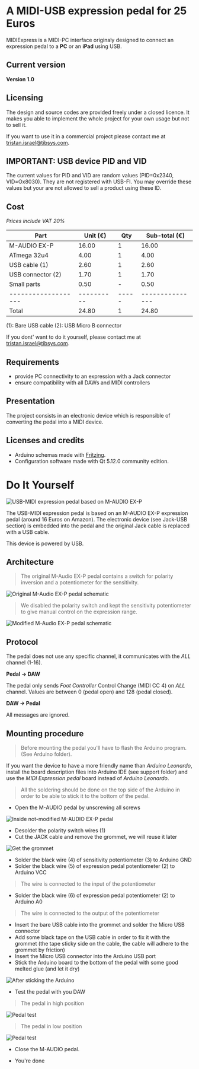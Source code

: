 # A MIDI-USB expression pedal for 25 Euros

MIDIExpress is a MIDI-PC interface originaly designed to connect an expression pedal to a **PC** or an **iPad** using USB.

## Current version

**Version 1.0**

## Licensing

The design and source codes are provided freely under a closed licence. It makes you able to implement the whole project for your own usage but not to sell it.

If you want to use it in a commercial project please contact me at tristan.israel@tibsys.com.

## IMPORTANT: USB device PID and VID

The current values for PID and VID are random values (PID=0x2340, VID=Ox8030). They are not registered with USB-FI. You may override these values but your are not allowed to sell a product using these ID.

## Cost

_Prices include VAT 20%_

| Part              | Unit (€) | Qty | Sub-total (€) |
|-------------------|----------|-----|---------------|
| M-AUDIO EX-P      | 16.00    | 1   | 16.00         |
| ATmega 32u4       | 4.00     | 1   | 4.00          |
| USB cable (1)     | 2.60     | 1   | 2.60          |
| USB connector (2) | 1.70     | 1   | 1.70          |
| Small parts       | 0.50     | -   | 0.50          |
|-------------------|----------|-----|---------------|
| Total             | 24.80    | 1   | 24.80         |

(1): Bare USB cable
(2): USB Micro B connector

If you dont' want to do it yourself, please contact me at tristan.israel@tibsys.com.

## Requirements

- provide PC connectivity to an expression with a Jack connector
- ensure compatibility with all DAWs and MIDI controllers

## Presentation

The project consists in an electronic device which is responsible of converting the pedal into a MIDI device. 

## Licenses and credits

- Arduino schemas made with [Fritzing](http://fritzing.org/).
- Configuration software made with Qt 5.12.0 community edition.

# Do It Yourself

![USB-MIDI expression pedal based on M-AUDIO EX-P](/documentation/images/maudio_exp.png)

The USB-MIDI expression pedal is based on an M-AUDIO EX-P expression pedal (around 16 Euros on Amazon). The electronic device (see Jack-USB section) is embedded into the pedal and the original Jack cable is replaced with a USB cable.

This device is powered by USB.

## Architecture

> The original M-Audio EX-P pedal contains a switch for polarity inversion and a potentiometer for the sensitivity.

![Original M-Audio EX-P pedal schematic](/documentation/images/maudio_exp_schematic.png)

> We disabled the polarity switch and kept the sensitivity potentiometer to give manual control on the expression range.

![Modified M-Audio EX-P pedal schematic](/documentation/images/USB-MIDI_schematics.png)

## Protocol

The pedal does not use any specific channel, it communicates with the *ALL* channel (1-16).

**Pedal -> DAW**

The pedal only sends *Foot Controller* Control Change (MIDI CC 4) on *ALL* channel. Values are between 0 (pedal open) and 128 (pedal closed).

**DAW -> Pedal**

All messages are ignored.

## Mounting procedure

> Before mounting the pedal you'll have to flash the Arduino program. (See Arduino folder). 

If you want the device to have a more friendly name than *Arduino Leonardo*, install the board description files into Arduino IDE (see support folder) and use the *MIDI Expression pedal* board instead of *Arduino Leonardo*.

> All the soldering should be done on the top side of the Arduino in order to be able to stick it to the bottom of the pedal.

- Open the M-AUDIO pedal by unscrewing all screws

![Inside not-modified M-AUDIO EX-P pedal](/documentation/images/maudio_inside.png)

- Desolder the polarity switch wires (1)
- Cut the JACK cable and remove the grommet, we will reuse it later

![Get the grommet](/documentation/images/maudio_cable_cut_and_reuse.png)

- Solder the black wire (4) of sensitivity potentiometer (3) to Arduino GND
- Solder the black wire (5) of expression pedal potentiometer (2) to Arduino VCC
> The wire is connected to the input of the potentiometer
- Solder the black wire (6) of expression pedal potentiometer (2) to Arduino A0 
> The wire is connected to the output of the potentiometer

- Insert the bare USB cable into the grommet and solder the Micro USB connector
- Add some black tape on the USB cable in order to fix it with the grommet (the tape sticky side on the cable, the cable will adhere to the grommet by friction)
- Insert the Micro USB connector into the Arduino USB port
- Stick the Arduino board to the bottom of the pedal with some good melted glue (and let it dry)

![After sticking the Arduino](/documentation/images/maudio_inside_after.png)

- Test the pedal with you DAW

> The pedal in high position

![Pedal test](/documentation/images/maudio_wah_high_position.png)

> The pedal in low position

![Pedal test](/documentation/images/maudio_wah_low_position.png)

- Close the M-AUDIO pedal.

- You're done
